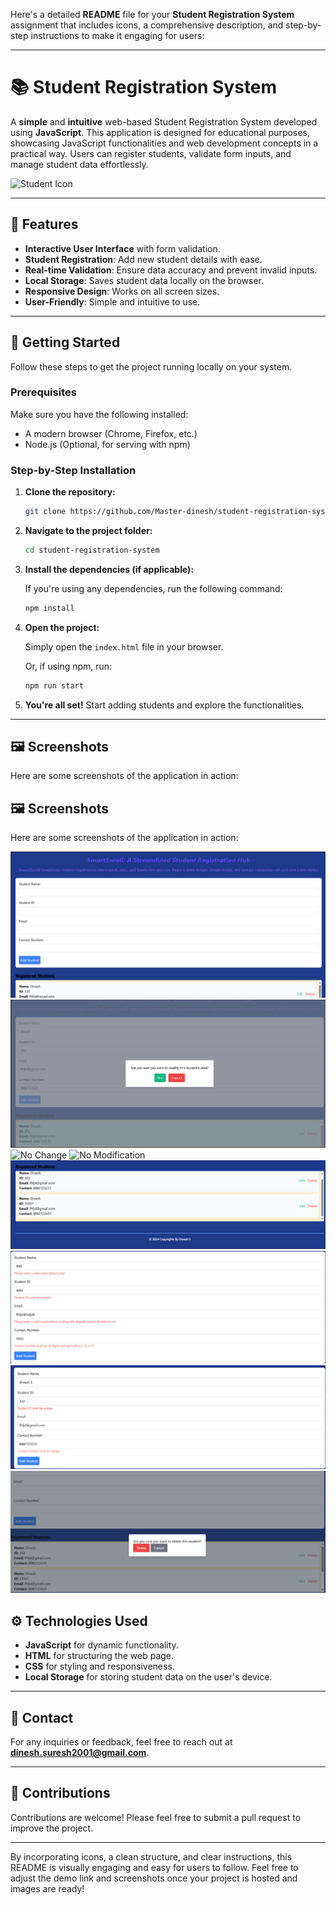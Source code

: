 Here's a detailed **README** file for your **Student Registration System** assignment that includes icons, a comprehensive description, and step-by-step instructions to make it engaging for users:

---

# 📚 Student Registration System

A **simple** and **intuitive** web-based Student Registration System developed using **JavaScript**. This application is designed for educational purposes, showcasing JavaScript functionalities and web development concepts in a practical way. Users can register students, validate form inputs, and manage student data effortlessly. 

![Student Icon](./img/icons/student-icon.png)

---

## 📝 Features

- **Interactive User Interface** with form validation.
- **Student Registration**: Add new student details with ease.
- **Real-time Validation**: Ensure data accuracy and prevent invalid inputs.
- **Local Storage**: Saves student data locally on the browser.
- **Responsive Design**: Works on all screen sizes.
- **User-Friendly**: Simple and intuitive to use.

---

## 🚀 Getting Started

Follow these steps to get the project running locally on your system.

### Prerequisites

Make sure you have the following installed:
- A modern browser (Chrome, Firefox, etc.)
- Node.js (Optional, for serving with npm)

### Step-by-Step Installation

1. **Clone the repository:**

   ```bash
   git clone https://github.com/Master-dinesh/student-registration-system.git
   ```

2. **Navigate to the project folder:**

   ```bash
   cd student-registration-system
   ```

3. **Install the dependencies (if applicable):**

   If you're using any dependencies, run the following command:

   ```bash
   npm install
   ```

4. **Open the project:**

   Simply open the `index.html` file in your browser.

   Or, if using npm, run:

   ```bash
   npm run start
   ```

5. **You're all set!** Start adding students and explore the functionalities.

---
## 🖼️ Screenshots

Here are some screenshots of the application in action:
## 🖼️ Screenshots

Here are some screenshots of the application in action:

![Home Page](img/Screenshots/Home_Page.png)
![Modifying Data](img/Screenshots/Modifying_Data.png)
![No Change](img/Screenshots/No_change.png)
![No Modification](img/Screenshots/No_modification.png)
![Registered Student](img/Screenshots/Registered_Student.png)
![Only Valid Inputs](img/Screenshots/Only_Valid_Inputs.png)
![Unique ID and Phone Number](img/Screenshots/Unique_ID_and_Phone_number.png)
![Delete Option](img/Screenshots/Delete_Option.png)



## ⚙️ Technologies Used

- **JavaScript** for dynamic functionality.
- **HTML** for structuring the web page.
- **CSS** for styling and responsiveness.
- **Local Storage** for storing student data on the user's device.

---

## 📧 Contact

For any inquiries or feedback, feel free to reach out at **dinesh.suresh2001@gmail.com**.

---

## 🌟 Contributions

Contributions are welcome! Please feel free to submit a pull request to improve the project.

---

By incorporating icons, a clean structure, and clear instructions, this README is visually engaging and easy for users to follow. Feel free to adjust the demo link and screenshots once your project is hosted and images are ready!
